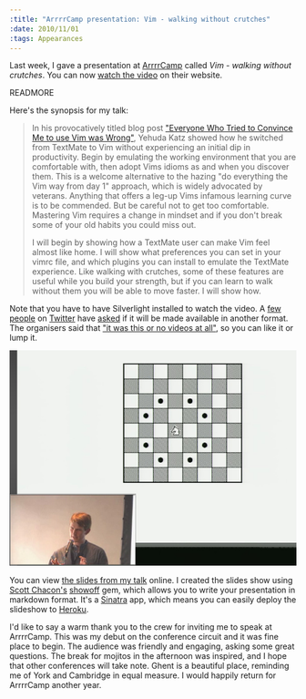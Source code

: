 ```yaml
--- 
:title: "ArrrrCamp presentation: Vim - walking without crutches"
:date: 2010/11/01
:tags: Appearances
---
```


Last week, I gave a presentation at [ArrrrCamp][rc] called *Vim - walking without crutches*. You can now [watch the video][vid] on their website.

READMORE

Here's the synopsis for my talk:

> In his provocatively titled blog post ["Everyone Who Tried to Convince Me to use Vim was Wrong"][wrong], Yehuda Katz showed how he switched from TextMate to Vim without experiencing an initial dip in productivity. Begin by emulating the working environment that you are comfortable with, then adopt Vims idioms as and when you discover them. This is a welcome alternative to the hazing "do everything the Vim way from day 1" approach, which is widely advocated by veterans. Anything that offers a leg-up Vims infamous learning curve is to be commended. But be careful not to get too comfortable. Mastering Vim requires a change in mindset and if you don't break some of your old habits you could miss out.
> 
> I will begin by showing how a TextMate user can make Vim feel almost like home. I will show what preferences you can set in your vimrc file, and which plugins you can install to emulate the TextMate experience. Like walking with crutches, some of these features are useful while you build your strength, but if you can learn to walk without them you will be able to move faster. I will show how.

Note that you have to have Silverlight installed to watch the video. A [few][1] [people][2] on [Twitter][3] have [asked][4] if it will be made available in another format. The organisers said that ["it was this or no videos at all"][5], so you can like it or lump it.

[rc]: http://arrrrcamp.be/
[vid]: http://2010.arrrrcamp.be/videos/drew-neil/vim-walking-without-crutches
[1]: http://twitter.com/sabiddle/statuses/29376586331
[2]: http://twitter.com/paraseba/statuses/29384741780
[3]: http://twitter.com/peteraronoff/statuses/29386426740
[4]: http://twitter.com/bwinton/statuses/29388224325
[5]: http://twitter.com/arrrrcamp/status/29306852110
[wrong]: http://yehudakatz.com/2010/07/29/everyone-who-tried-to-convince-me-to-use-vim-was-wrong/


<a href="http://2010.arrrrcamp.be/videos/drew-neil/vim-walking-without-crutches"><img title="Drew Neil presenting at ArrrrCamp" src="/images/blog/arrrrcamp-presentation.jpg"/></a>

You can view [the slides from my talk][slides] online. I created the slides show using [Scott Chacon's][sc] [showoff][so] gem, which allows you to write your presentation in markdown format. It's a [Sinatra][sinatra] app, which means you can easily deploy the slideshow to [Heroku][heroku]. 

I'd like to say a warm thank you to the crew for inviting me to speak at ArrrrCamp. This was my debut on the conference circuit and it was fine place to begin. The audience was friendly and engaging, asking some great questions. The break for mojitos in the afternoon was inspired, and I hope that other conferences will take note. Ghent is a beautiful place, reminding me of York and Cambridge in equal measure. I would happily return for ArrrrCamp another year.

[slides]: http://walking-without-crutches.heroku.com/
[sc]: http://scottchacon.com/
[so]: http://github.com/schacon/showoff
[heroku]: http://heroku.com/
[sinatra]: http://www.sinatrarb.com/
[bj]: http://bankjob-and-associates.heroku.com/
[h5vid]: http://html5-video-slides.heroku.com/
